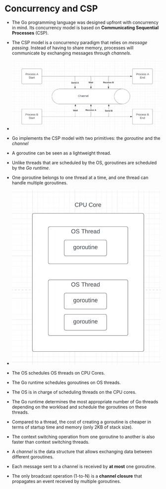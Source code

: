 # Concurrency and CSP

- The Go programming language was designed upfront with concurrency in mind. Its concurrency model is based on **Communicating Sequential Processes** (CSP).
- The CSP model is a concurrency paradigm that relies on *message passing*. Instead of having to share memory, processes will communicate by exchanging messages through *channels*.
- ![image-20220315232023297](./image-20220315232023297.png)

- Go implements the CSP model with two primitives: the *goroutine* and the *channel*

- A goroutine can be seen as a lightweight thread. 

- Unlike threads that are scheduled by the OS, goroutines are scheduled by the *Go runtime*.

- One goroutine belongs to one thread at a time, and one thread can handle multiple goroutines.

- ![image-20220315232803751](./image-20220315232803751.png)

  

- The OS schedules OS threads on CPU Cores.

- The Go runtime schedules goroutines on OS threads.

- The OS is in charge of scheduling threads on the CPU cores. 

- The Go runtime determines the most appropriate number of Go threads depending on the workload and schedule the goroutines on these threads.

- Compared to a thread, the cost of creating a goroutine is cheaper in terms of startup time and memory (only 2KB of stack size).

- The context switching operation from one goroutine to another is also faster than context switching threads.

- A *channel* is the data structure that allows exchanging data between different goroutines.

- Each message sent to a channel is received by **at most** one goroutine.

- The only broadcast operation (1-to-N) is a **channel closure** that propagates an event received by multiple goroutines.

  